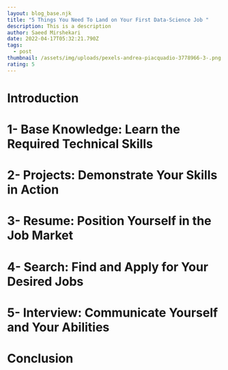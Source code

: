 ```yaml
---
layout: blog_base.njk
title: "5 Things You Need To Land on Your First Data-Science Job "
description: This is a description
author: Saeed Mirshekari
date: 2022-04-17T05:32:21.790Z
tags:
  - post
thumbnail: /assets/img/uploads/pexels-andrea-piacquadio-3778966-3-.png
rating: 5
---
```

# Introduction

# 1- Base Knowledge: Learn the Required Technical Skills
# 2- Projects: Demonstrate Your Skills in Action
# 3- Resume: Position Yourself in the Job Market
# 4- Search: Find and Apply for Your Desired Jobs
# 5- Interview: Communicate Yourself and Your Abilities

# Conclusion